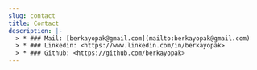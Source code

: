```yaml
---
slug: contact
title: Contact
description: |-
  > * ### Mail: [berkayopak@gmail.com](mailto:berkayopak@gmail.com)
  > * ### Linkedin: <https://www.linkedin.com/in/berkayopak>
  > * ### Github: <https://github.com/berkayopak>
---
```

